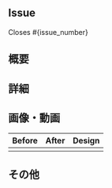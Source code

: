 ## Issue

Closes #{issue_number}

## 概要

<!--
必ず書いてください。
やったことをわかりやすく短く書いてください。
-->

## 詳細

<!--
可能であれば、変更した内容と変更した理由や背景を書いてください。
-->

## 画像・動画

<!--
見た目の変更があれば、画像や動画を添付してください。

<img src="" width="300" />
<video src="" width="300" >
-->

| Before | After | Design |
| ------ | ----- | ------ |
|        |       |        |

## その他

<!--
参考にしたものがあれば書いてください。
また、注意することなどあればあわせて書いてください。
-->
